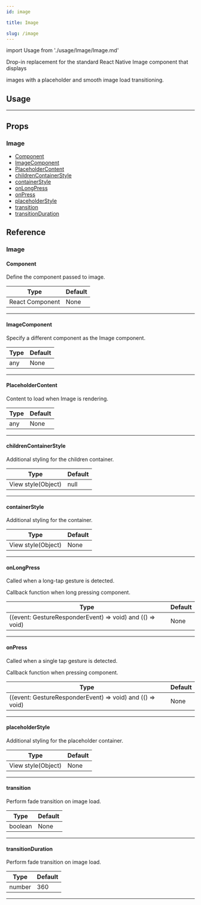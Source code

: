 ```yaml
---
id: image

title: Image

slug: /image
---
```


import Usage from './usage/Image/Image.md'

Drop-in replacement for the standard React Native Image component that displays

images with a placeholder and smooth image load transitioning.

## Usage

<Usage />

---

## Props

### Image

- [Component](#component)
- [ImageComponent](#imagecomponent)
- [PlaceholderContent](#placeholdercontent)
- [childrenContainerStyle](#childrencontainerstyle)
- [containerStyle](#containerstyle)
- [onLongPress](#onlongpress)
- [onPress](#onpress)
- [placeholderStyle](#placeholderstyle)
- [transition](#transition)
- [transitionDuration](#transitionduration)

## Reference

### Image

#### Component

Define the component passed to image.

| Type            | Default |
| --------------- | ------- |
| React Component | None    |

---

#### ImageComponent

Specify a different component as the Image component.

| Type | Default |
| ---- | ------- |
| any  | None    |

---

#### PlaceholderContent

Content to load when Image is rendering.

| Type | Default |
| ---- | ------- |
| any  | None    |

---

#### childrenContainerStyle

Additional styling for the children container.

| Type               | Default |
| ------------------ | ------- |
| View style(Object) | null    |

---

#### containerStyle

Additional styling for the container.

| Type               | Default |
| ------------------ | ------- |
| View style(Object) | None    |

---

#### onLongPress

Called when a long-tap gesture is detected.

Callback function when long pressing component.

| Type                                                      | Default |
| --------------------------------------------------------- | ------- |
| ((event: GestureResponderEvent) => void) and (() => void) | None    |

---

#### onPress

Called when a single tap gesture is detected.

Callback function when pressing component.

| Type                                                      | Default |
| --------------------------------------------------------- | ------- |
| ((event: GestureResponderEvent) => void) and (() => void) | None    |

---

#### placeholderStyle

Additional styling for the placeholder container.

| Type               | Default |
| ------------------ | ------- |
| View style(Object) | None    |

---

#### transition

Perform fade transition on image load.

| Type    | Default |
| ------- | ------- |
| boolean | None    |

---

#### transitionDuration

Perform fade transition on image load.

| Type   | Default |
| ------ | ------- |
| number | 360     |

---
